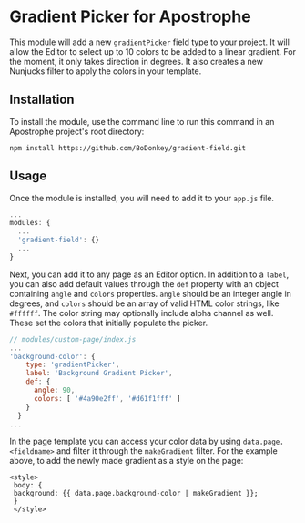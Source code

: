 # Gradient Picker for Apostrophe

This module will add a new `gradientPicker` field type to your project. It will allow the Editor to select up to 10 colors to be added to a linear gradient. For the moment, it only takes direction in degrees. It also creates a new Nunjucks filter to apply the colors in your template.

## Installation

To install the module, use the command line to run this command in an Apostrophe project's root directory:

```
npm install https://github.com/BoDonkey/gradient-field.git
```

## Usage

Once the module is installed, you will need to add it to your `app.js` file. 

```javascript
...
modules: {
  ...
  'gradient-field': {}
  ...
}
```

Next, you can add it to any page as an Editor option. In addition to a `label`, you can also add default values through the `def` property with an object containing `angle` and `colors` properties. `angle` should be an integer angle in degrees, and `colors` should be an array of valid HTML color strings, like `#ffffff`. The color string may optionally include alpha channel as well. These set the colors that initially populate the picker.

```javascript
// modules/custom-page/index.js
...
'background-color': {
    type: 'gradientPicker',
    label: 'Background Gradient Picker',
    def: {
      angle: 90,
      colors: [ '#4a90e2ff', '#d61f1fff' ]
    }
  }
...
```
 In the page template you can access your color data by using `data.page.<fieldname>` and filter it through  the `makeGradient` filter. For the example above, to add the newly made gradient as a style on the page:
```django
<style>
 body: {
 background: {{ data.page.background-color | makeGradient }};
 }
 </style>
 ```

